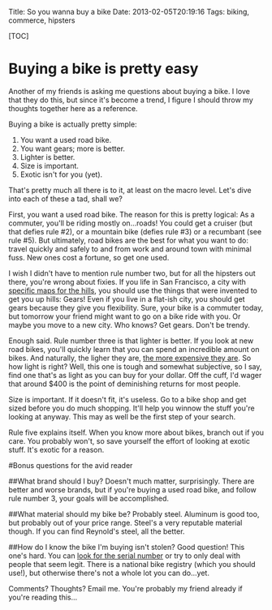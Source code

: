 Title: So you wanna buy a bike
Date: 2013-02-05T20:19:16
Tags: biking, commerce, hipsters

[TOC]

# Buying a bike is pretty easy

Another of my friends is asking me questions about buying a bike. I love that they do this, but since it's become a trend, I figure I should throw my thoughts together here as a reference. 

Buying a bike is actually pretty simple:

1. You want a used road bike.
2. You want gears; more is better.
3. Lighter is better.
4. Size is important. 
5. Exotic isn't for you (yet).

That's pretty much all there is to it, at least on the macro level. Let's dive into each of these a tad, shall we? 

First, you want a used road bike. The reason for this is pretty logical: As a commuter, you'll be riding mostly on...roads! You could get a cruiser (but that defies rule #2), or a mountain bike (defies rule #3) or a recumbant (see rule #5). But ultimately, road bikes are the best for what you want to do: travel quickly and safely to and from work and around town with minimal fuss. New ones cost a fortune, so get one used.

I wish I didn't have to mention rule number two, but for all the hipsters out there, you're wrong about fixies. If you life in San Francisco, a city with [specific maps for the hills][2], you should use the things that were invented to get you up hills: Gears! Even if you live in a flat-ish city, you should get gears because they give you flexibility. Sure, your bike is a commuter today, but tomorrow your friend might want to go on a bike ride with you. Or maybe you move to a new city. Who knows? Get gears. Don't be trendy.

Enough said. Rule number three is that lighter is better. If you look at new road bikes, you'll quickly learn that you can spend an incredible amount on bikes. And naturally, the ligher they are, [the more expensive they are][1]. So how light is right? Well, this one is tough and somewhat subjective, so I say, find one that's as light as you can buy for your dollar. Off the cuff, I'd wager that around $400 is the point of deminishing returns for most people.

Size is important. If it doesn't fit, it's useless. Go to a bike shop and get sized before you do much shopping. It'll help you winnow the stuff you're looking at anyway. This may as well be the first step of your search.

Rule five explains itself. When you know more about bikes, branch out if you care. You probably won't, so save yourself the effort of looking at exotic stuff. It's exotic for a reason.

#Bonus questions for the avid reader

##What brand should I buy?
Doesn't much matter, surprisingly. There are better and worse brands, but if you're buying a used road bike, and follow rule number 3, your goals will be accomplished.

##What material should my bike be?
Probably steel. Aluminum is good too, but probably out of your price range. Steel's a very reputable material though. If you can find Reynold's steel, all the better.

##How do I know the bike I'm buying isn't stolen?
Good question! This one's hard. You can [look for the serial number][3] or try to only deal with people that seem legit. There is a national bike registry (which you should use!), but otherwise there's not a whole lot you can do...yet.

Comments? Thoughts? Email me. You're probably my friend already if you're reading this...

[1]: http://road-bikes.findthebest.com/l/607/2012-Specialized-S-Works-McLaren-Venge
[2]: http://www.sfbike.org/download/map.pdf
[3]: https://www.utexas.edu/parking/transportation/biking/find_serial.html
